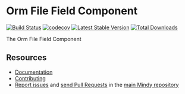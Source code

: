 # Orm File Field Component

[![Build Status](https://travis-ci.org/MindyPHP/OrmFileField.svg?branch=master)](https://travis-ci.org/MindyPHP/OrmFileField)
[![codecov](https://codecov.io/gh/MindyPHP/OrmFileField/branch/master/graph/badge.svg)](https://codecov.io/gh/MindyPHP/OrmFileField)
[![Latest Stable Version](https://poser.pugx.org/mindy/orm-file-field/v/stable.svg)](https://packagist.org/packages/mindy/orm-file-field)
[![Total Downloads](https://poser.pugx.org/mindy/orm-file-field/downloads.svg)](https://packagist.org/packages/mindy/orm-file-field)

The Orm File Field Component

Resources
---------

  * [Documentation](https://mindy-cms.com/doc/current/components/orm-file-field/index.html)
  * [Contributing](https://mindy-cms.com/doc/current/contributing/index.html)
  * [Report issues](https://github.com/MindyPHP/mindy/issues) and
    [send Pull Requests](https://github.com/MindyPHP/mindy/pulls)
    in the [main Mindy repository](https://github.com/MindyPHP/mindy)

